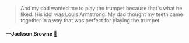 > And my dad wanted me to play the trumpet because that's what he liked. His idol was Louis Armstrong. My dad thought my teeth came together in a way that was perfect for playing the trumpet.
  #### —Jackson Browne [:scroll:](undefined)